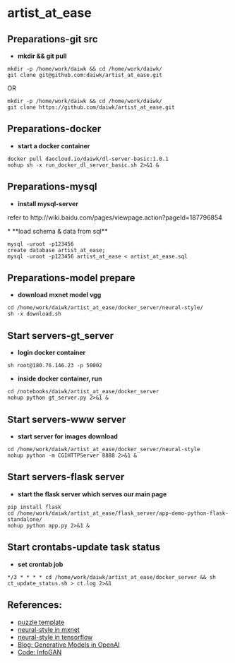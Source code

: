 # artist_at_ease

Preparations-git src
--------
* **mkdir && git pull**
<pre><code>mkdir -p /home/work/daiwk && cd /home/work/daiwk/
git clone git@github.com:daiwk/artist_at_ease.git
</code></pre>
OR
<pre><code>mkdir -p /home/work/daiwk && cd /home/work/daiwk/
git clone https://github.com/daiwk/artist_at_ease.git
</code></pre>


Preparations-docker
--------
* **start a docker container**
<pre><code>docker pull daocloud.io/daiwk/dl-server-basic:1.0.1
nohup sh -x run_docker_dl_server_basic.sh 2>&1 &
</code></pre>


Preparations-mysql
--------
* **install mysql-server**
<p>refer to
http://wiki.baidu.com/pages/viewpage.action?pageId=187796854
</p>
* **load schema & data from sql**
<pre><code>mysql -uroot -p123456
create database artist_at_ease;
mysql -uroot -p123456 artist_at_ease < artist_at_ease.sql
</code></pre>


Preparations-model prepare
--------
* **download mxnet model vgg**
<pre><code>cd /home/work/daiwk/artist_at_ease/docker_server/neural-style/
sh -x download.sh
</code></pre>


Start servers-gt_server
--------
* **login docker container**
<pre><code>sh root@180.76.146.23 -p 50002
</code></pre>

* **inside docker container, run**
<pre><code>cd /notebooks/daiwk/artist_at_ease/docker_server
nohup python gt_server.py 2>&1 &
</code></pre>

Start servers-www server
--------
* **start server for images download**
<pre><code>cd /home/work/daiwk/artist_at_ease/docker_server/neural-style
nohup python -m CGIHTTPServer 8888 2>&1 &
</code></pre>


Start servers-flask server
--------
* **start the flask server which serves our main page**
<pre><code>pip install flask
cd /home/work/daiwk/artist_at_ease/flask_server/app-demo-python-flask-standalone/
nohup python app.py 2>&1 &
</code></pre>


Start crontabs-update task status
--------
* **set crontab job**
<pre><code>*/3 * * * * cd /home/work/daiwk/artist_at_ease/docker_server && sh ct_update_status.sh > ct.log 2>&1
</code></pre>


References:
--------
* [puzzle template](http://www.templatemo.com/tm-477-puzzle)
* [neural-style in mxnet](https://github.com/dmlc/mxnet/tree/master/example/neural-style)
* [neural-style in tensorflow](https://github.com/anishathalye/neural-style)
* [Blog: Generative Models in OpenAI](https://openai.com/blog/generative-models/)
* [Code: InfoGAN](https://github.com/openai/InfoGAN)
